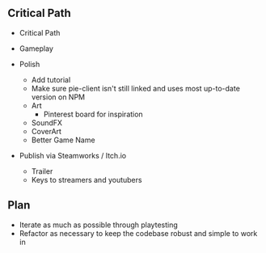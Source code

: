 ## Critical Path

- Critical Path

- Gameplay
- Polish
  - Add tutorial
  - Make sure pie-client isn't still linked and uses most up-to-date version on NPM
  - Art
    - Pinterest board for inspiration
  - SoundFX
  - CoverArt
  - Better Game Name
- Publish via Steamworks / Itch.io
  - Trailer
  - Keys to streamers and youtubers

## Plan

- Iterate as much as possible through playtesting
- Refactor as necessary to keep the codebase robust and simple to work in
